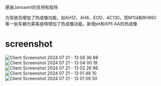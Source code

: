 感谢Janssent的支持和指导.

为驾驶员增加了热成像功能，如AH1Z、AH6、EOD、AC130，而M114和RHINO等一些车辆为乘客座椅增加了热成像功能。新增jet和XP5 AA的热成像
# screenshot
![Client Screenshot 2024 07 21 - 13 06 36 88](https://github.com/user-attachments/assets/ec92238e-b413-4482-8b95-e65510ea8feb)
![Client Screenshot 2024 07 21 - 13 04 00 19](https://github.com/user-attachments/assets/dbf11fc6-2a70-4571-8726-f7eec381e4bc)
![Client Screenshot 2024 07 21 - 13 02 26 96](https://github.com/user-attachments/assets/7eafdb5f-9d17-4ae5-b466-c830f75914e4)
![Client Screenshot 2024 07 21 - 13 01 48 10](https://github.com/user-attachments/assets/cc5b51b7-0ea8-49d8-8ea4-382f32668f44)
![Client Screenshot 2024 07 21 - 13 01 09 50](https://github.com/user-attachments/assets/74b05d51-0487-455b-89c4-f3dc4144bbd8)
